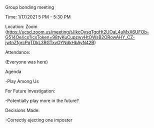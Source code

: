 Group bonding meeting

Time: 1/17/2021 5 PM - 5:30 PM

Location: Zoom (https://ucsd.zoom.us/meeting/tJIkcOysqTgqHt2UOaL4uMxX6UFOb-G514Oe/ics?icsToken=98tyKuCupzwvHtOWsB2ORowAHY_CZ-jwtnZfgrcPqTDkL3RGTxvOYNdkHbAyN42B)

Attendance: 

(Everyone was here)



Agenda

-Play Among Us



For Future Investigation:

-Potentially play more in the future?



Decisions Made: 

-Correctly ejecting one imposter


